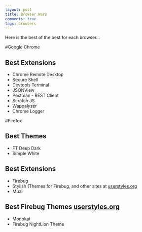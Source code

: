 ```yaml
---
layout: post
title: Browser Wars
comments: true
tags: browsers
---
```


Here is the best of the best for each browser...

#Google Chrome

Best Extensions
---

* Chrome Remote Desktop
* Secure Shell
* Devtools Terminal
* JSONView
* Postman - REST Client
* Scratch JS
* Wappalyzer
* Chrome Logger


#Firefox

Best Themes
---

* FT Deep Dark
* Simple White

Best Extensions
---

* Firebug
* Stylish (Themes for Firebug, and other sites at [userstyles.org](http://userstyles.org)
* Muzli

Best Firebug Themes [userstyles.org](https://userstyles.org/styles/browse?search_terms=firebug)
---

* Monokai
* Firebug NightLion Theme

